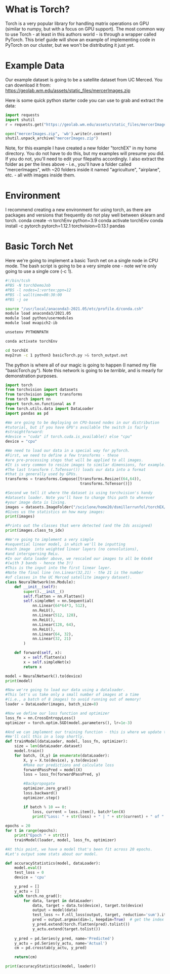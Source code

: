# What is Torch?
Torch is a very popular library for handling matrix operations on GPU (similar to numpy, but with a focus on GPU support).  The most common way to use Torch - at least in this authors world - is through a wrapper called PyTorch.  This brief guide will show an example of implementing code in PyTorch on our cluster, but we won't be distributing it just yet.

# Example Data
Our example dataset is going to be a satellite dataset from UC Merced.  You can download it from:
https://geolab.wm.edu/assets/static_files/mercerImages.zip

Here is some quick python starter code you can use to grab and extract the data:

```python
import requests
import shutil
r = requests.get("https://geolab.wm.edu/assets/static_files/mercerImages.zip")

open("mercerImages.zip", 'wb').write(r.content)
shutil.unpack_archive("mercerImages.zip")
```

Note, for this example I have created a new folder "torchEX" in my home directory.  You do not have to do this, but my examples will presume you did.  If you do not, you'll need to edit your filepaths accordingly.  I also extract the folder as per the lines above - i.e., you'll have a folder called "mercerImages", with ~20 folders inside it named "agriculture", "airplane", etc. - all with images inside them.

# Environment
I recommend creating a new environment for using torch, as there are packages and versions that frequently do not play well between sklearn and torch.
conda create -n torchEnv python=3.9
conda activate torchEnv
conda install -c pytorch pytorch=1.12.1 torchvision=0.13.1 pandas

# Basic Torch Net
Here we're going to implement a basic Torch net on a single node in CPU mode.  The bash script is going to be a very simple one - note we're only going to use a single core (-c 1).

```bash j
#!/bin/tcsh
#PBS -N torchDemoJob
#PBS -l nodes=1:vortex:ppn=12
#PBS -l walltime=00:30:00
#PBS -j oe

source "/usr/local/anaconda3-2021.05/etc/profile.d/conda.csh"
module load anaconda3/2021.05
module load python/usermodules
module load mvapich2-ib

unsetenv PYTHONPATH

conda activate torchEnv

cd torchEX
mvp2run -c 1 python3 basicTorch.py >& torch_output.out
```

The python is where all of our magic is going to happen (I named my file "basicTorch.py").
Note this network is going to be *terrible*, and is mearly for demonstration purposes.

```python
import torch
from torchvision import datasets
from torchvision import transforms
from torch import nn
import torch.nn.functional as F
from torch.utils.data import DataLoader
import pandas as pd

#We are going to be deploying on CPU-based nodes in our distribution
#tutorial, but if you have GPU's available the switch is fairly
#straightforward:
#device = "cuda" if torch.cuda.is_available() else "cpu"
device = "cpu" 

#We need to load our data in a special way for pyTorch.
#First, we need to define a few transforms - these
#are pre-processing steps that will be applied to all images.
#It is very common to resize images to similar dimensions, for example.
#The last transform (.ToTensor()) loads our data into a format
#that is generally used by GPUs.
transforms = transforms.Compose([transforms.Resize((64,64)),
                                 transforms.ToTensor()])

#Second we tell it where the dataset is using torchvision's handy
#datasets loader. Note you'll have to change this path to wherever
#your image data is living.
images = datasets.ImageFolder("/sciclone/home20/dsmillerrunfol/torchEX/mercerImages", transform=transforms)
#Gives us the statistics on how many images:
print(images)

#Prints out the classes that were detected (and the Ids assigned)
print(images.class_to_idx)

#We're going to implement a very simple
#sequential linear model, in which we'll be inputting
#each image  into weighted linear layers (no convolutions),
#and interspersing ReLu.
#In our data loader above, we rescaled our images to all be 64x64
#(with 3 bands - hence the 3!)
#This is the input into the first linear layer.
#Note the final line (nn.Linear(32,21) - the 21 is the number
#of classes in the UC Merced satellite imagery dataset).
class NeuralNetwork(nn.Module):
    def __init__(self):
        super().__init__()
        self.flatten = nn.Flatten()
        self.simpleNet = nn.Sequential(
            nn.Linear(64*64*3, 512),
            nn.ReLU(),
            nn.Linear(512, 128),
            nn.ReLU(),
            nn.Linear(128, 64),
            nn.ReLU(),
            nn.Linear(64, 32),
            nn.Linear(32, 21)
        )

    def forward(self, x):
        x = self.flatten(x)
        x = self.simpleNet(x)
        return x

model = NeuralNetwork().to(device)
print(model)

#Now we're going to load our data using a dataloader.
#This let's us take only a small number of images at a time
#(i.e., a batch of 8 images) to avoid running out of memory!
loader = DataLoader(images, batch_size=8)

#Now we define our loss function and optimizer
loss_fn = nn.CrossEntropyLoss()
optimizer = torch.optim.SGD(model.parameters(), lr=1e-3)

#And we can implement our training function - this is where we update the weights.
#We'll call this in a loop shortly.
def trainModel(dataLoader, model, loss_fn, optimizer):
    size = len(dataLoader.dataset)
    model.train()
    for batch, (X,y) in enumerate(dataLoader):
        X, y = X.to(device), y.to(device)
        #Make our predictions and calculate loss
        forwardPassPred = model(X)
        loss = loss_fn(forwardPassPred, y)

        #Backpropogate
        optimizer.zero_grad()
        loss.backward()
        optimizer.step()

        if batch % 10 == 0:
            loss, current = loss.item(), batch*len(X)
            print("Loss: " + str(loss) + " | " + str(current) + " of " + str(size))
    
epochs = 20
for t in range(epochs):
    print("Epoch " + str(t))
    trainModel(loader, model, loss_fn, optimizer)

#At this point, we have a model that's been fit across 20 epochs.
#Let's output some stats about our model.

def accuracyStatistics(model, dataLoader):
    model.eval()
    test_loss = 0
    device = 'cpu'

    y_pred = []
    y_actu = []
    with torch.no_grad():
        for data, target in dataLoader:
            data, target = data.to(device), target.to(device)
            output = model(data)
            test_loss += F.nll_loss(output, target, reduction='sum').item()  # sum up batch loss
            pred = output.argmax(dim=1, keepdim=True)  # get the index of the max score
            y_pred.extend(torch.flatten(pred).tolist()) 
            y_actu.extend(target.tolist())
           
    y_pred = pd.Series(y_pred, name='Predicted')
    y_actu = pd.Series(y_actu, name='Actual')
    cm = pd.crosstab(y_actu, y_pred)

    return(cm)

print(accuracyStatistics(model, loader))

```
